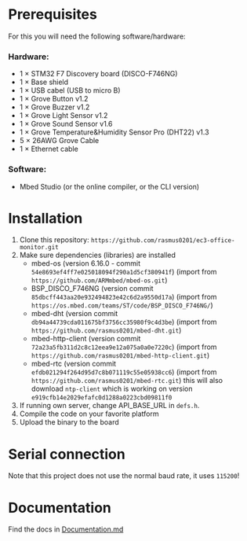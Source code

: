 # Prerequisites
For this you will need the following software/hardware:

### Hardware:
- 1 &times; STM32 F7 Discovery board (DISCO-F746NG)
- 1 &times; Base shield
- 1 &times; USB cabel (USB to micro B)
- 1 &times; Grove Button v1.2
- 1 &times; Grove Buzzer v1.2
- 1 &times; Grove Light Sensor v1.2
- 1 &times; Grove Sound Sensor v1.6
- 1 &times; Grove Temperature&Humidity Sensor Pro (DHT22) v1.3
- 5 &times; 26AWG Grove Cable
- 1 &times; Ethernet cable

### Software:
- Mbed Studio (or the online compiler, or the CLI version)

# Installation
1. Clone this repository: `https://github.com/rasmus0201/ec3-office-monitor.git`
2. Make sure dependencies (libraries) are installed
   - mbed-os (version 6.16.0 - commit `54e8693ef4ff7e025018094f290a1d5cf380941f`) (import from `https://github.com/ARMmbed/mbed-os.git`)
   - BSP_DISCO_F746NG (version commit `85dbcff443aa20e932494823e42c6d2a9550d17a`) (import from `https://os.mbed.com/teams/ST/code/BSP_DISCO_F746NG/`)
   - mbed-dht (version commit `db94a44739cda011675bf3756cc35980f9c4d3be`) (import from `https://github.com/rasmus0201/mbed-dht.git`)
   - mbed-http-client (version commit `72a23a5fb311d2c8c12eea9e12a075a0a0e7220c`) (import from `https://github.com/rasmus0201/mbed-http-client.git`)
   - mbed-rtc (version commit `efdb021294f264d95d7c8b071119c55e05938cc6`) (import from `https://github.com/rasmus0201/mbed-rtc.git`) this will also download `ntp-client` which is working on version `e919cfb14e2029efafc0d1288a0223cbd09811f0`
3. If running own server, change API_BASE_URL in `defs.h`.
4. Compile the code on your favorite platform
5. Upload the binary to the board

# Serial connection
Note that this project does not use the normal baud rate, it uses `115200`!

# Documentation
Find the docs in [Documentation.md](Documentation.md)

